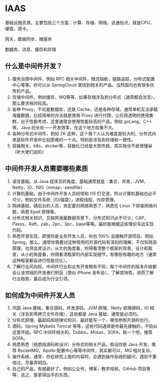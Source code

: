 # IAAS
基础设施资源，主要包括三个方面：计算、存储、网络。说通俗点，就是CPU，硬盘，网卡。

网关，数据同步、微服务

数据库、消息、缓存和存储

## 什么是中间件开发？

1. 服务治理中间件，例如 RPC 相关中间件，限流熔断，链路追踪，分布式配置中心等等。你可以从 SpringCloud 里找到相关的产品。当然国内也有很多优秀的产品。
2. 存储中间件，例如缓存，MQ等等，如果存储涉及到分布式（通常都会涉及），那么要求相对较高。
3. 各种 Proxy，不论是数据库，还是 Cache，还是各种存储，通常单机无法承载海量数据，比较简单的办法就是使用 Proxy 进行代理，让应用透明的使用集群。出于性能考虑，这里通常会使用性能较高的产品，例如 goLang，C++ 等。Java 的长处——开发效率，在这个地方权重不大。
4. 各种分布式中间件，例如 ZK 这种，这个我个人认为难度是较大的。分布式向来是软件开发中比较困难的一个点。特别是涉及到存储和一致性。
5. 容器相关，k8s，docker等，容器化已经是大势所趋，其实我也不是很懂😀（听大佬们说的）

## 中间件开发人员需要哪些素质

1. 语言基础。从 Java 程序员的角度，基础通常就是：集合，并发，JVM，Netty，IO、NIO（mmap，sendfile）
2. 计算机基础，由于中间件开发人员经常和 OS 打交道，所以计算机基础也必不可少，例如文件系统（IO/磁盘），进程线程，内存管理。
3. 网络基础，搞后台的人员，肯定要对网络熟悉了，熟悉在 Linux 下排查网络问题，熟悉 Epoll 原理等。
4. 分布式相关知识，互联网海量数据背景下，分布式知识必不可少，CAP， Paxos，Raft，zab，2pc，3pc，base等等。最好能根据这些理论写出实现代码。
5. 熟悉开源实现，即使你是业务开发人员，你也 100% 会接触开源项目，例如 Spring，那么，通常你需要对这种常用的开源代码有深刻的理解，不仅知晓其原理，也领会其设计。从大的角度看，你得看清整个框架的背景，设计和取舍，从小的角度看，你得看清框架的内部实现细节，有哪些有趣的地方（通常这种框架都会进行性能优化）。
6. 了解行业风向标，中间件行业和业务开发稍有不同，每个中间件的版本升级都会让该领域的开发者们侧目（类似 iPhone 发布会），了解其特性，进而了解行业趋势，最后成为行业引领。

## 如何成为中间件开发人员

1. 巩固 Java 基础，集合源码，并发源码，JVM 原理，Netty 原理源码，IO 相关（涉及到零拷贝文件存储），这些都是 Java 基础，通常是必须的。
2. 分布式原理，最起码知晓理论知识，最好能写一个，哪怕参照开源的也行。
3. 源码，Spring Mybatis Tomcat 等等，这些代码通常是你最先接触的，不妨从这里开始。RPC 中间件相关的，Dubbo，Motan，SOFA，挑一个吧，推荐 SOFA。
4. 熟悉熟悉（熟悉指源码和设计）分布式的相关产品，假设你是 Java 开发，推荐 RocketMQ，Apollo 配置中心等等中间件，其实都可以，MQ 相对复杂。
5. 操作系统，通常，你在研究上面的内容时，会遇到操作系统的疑问，遇到不要绕过，尽量弄明白。
6. 自己的产品，有就最好了，例如公众号，博客，教学视频，GitHub 项目等等，总之，是拿得出手的东西。































